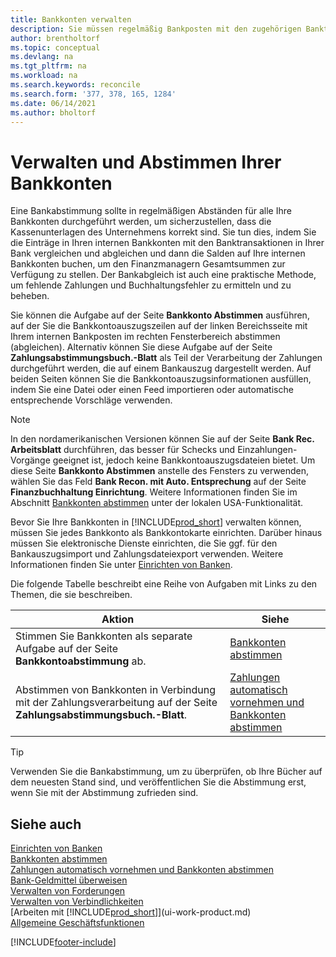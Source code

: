 ```yaml
---
title: Bankkonten verwalten
description: Sie müssen regelmäßig Bankposten mit den zugehörigen Banktransaktionen in Ihren Bankkonten abstimmen.
author: brentholtorf
ms.topic: conceptual
ms.devlang: na
ms.tgt_pltfrm: na
ms.workload: na
ms.search.keywords: reconcile
ms.search.form: '377, 378, 165, 1284'
ms.date: 06/14/2021
ms.author: bholtorf
---
```

# Verwalten und Abstimmen Ihrer Bankkonten

Eine Bankabstimmung sollte in regelmäßigen Abständen für alle Ihre Bankkonten durchgeführt werden, um sicherzustellen, dass die Kassenunterlagen des Unternehmens korrekt sind. Sie tun dies, indem Sie die Einträge in Ihren internen Bankkonten mit den Banktransaktionen in Ihrer Bank vergleichen und abgleichen und dann die Salden auf Ihre internen Bankkonten buchen, um den Finanzmanagern Gesamtsummen zur Verfügung zu stellen. Der Bankabgleich ist auch eine praktische Methode, um fehlende Zahlungen und Buchhaltungsfehler zu ermitteln und zu beheben.

Sie können die Aufgabe auf der Seite **Bankkonto Abstimmen** ausführen, auf der Sie die Bankkontoauszugszeilen auf der linken Bereichsseite mit Ihrem internen Bankposten im rechten Fensterbereich abstimmen (abgleichen). Alternativ können Sie diese Aufgabe auf der Seite **Zahlungsabstimmungsbuch.-Blatt** als Teil der Verarbeitung der Zahlungen durchgeführt werden, die auf einem Bankauszug dargestellt werden. Auf beiden Seiten können Sie die Bankkontoauszugsinformationen ausfüllen, indem Sie eine Datei oder einen Feed importieren oder automatische entsprechende Vorschläge verwenden.

> [!NOTE]  
> In den nordamerikanischen Versionen können Sie auf der Seite **Bank Rec. Arbeitsblatt** durchführen, das besser für Schecks und Einzahlungen-Vorgänge geeignet ist, jedoch keine Bankkontoauszugsdateien bietet. Um diese Seite **Bankkonto Abstimmen** anstelle des Fensters zu verwenden, wählen Sie das Feld **Bank Recon. mit Auto. Entsprechung** auf der Seite **Finanzbuchhaltung Einrichtung**. Weitere Informationen finden Sie im Abschnitt [Bankkonten abstimmen](LocalFunctionality/UnitedStates/how-to-reconcile-bank-accounts.md) unter der lokalen USA-Funktionalität.

Bevor Sie Ihre Bankkonten in [!INCLUDE[prod_short](includes/prod_short.md)] verwalten können, müssen Sie jedes Bankkonto als Bankkontokarte einrichten. Darüber hinaus müssen Sie elektronische Dienste einrichten, die Sie ggf. für den Bankauszugsimport und Zahlungsdateiexport verwenden. Weitere Informationen finden Sie unter [Einrichten von Banken](bank-setup-banking.md).

Die folgende Tabelle beschreibt eine Reihe von Aufgaben mit Links zu den Themen, die sie beschreiben.

| Aktion | Siehe |
| --- | --- |
| Stimmen Sie Bankkonten als separate Aufgabe auf der Seite **Bankkontoabstimmung** ab. |[Bankkonten abstimmen](bank-how-reconcile-bank-accounts-separately.md) |
| Abstimmen von Bankkonten in Verbindung mit der Zahlungsverarbeitung auf der Seite **Zahlungsabstimmungsbuch.-Blatt**. |[Zahlungen automatisch vornehmen und Bankkonten abstimmen](receivables-apply-payments-auto-reconcile-bank-accounts.md) |

> [!TIP]
> Verwenden Sie die Bankabstimmung, um zu überprüfen, ob Ihre Bücher auf dem neuesten Stand sind, und veröffentlichen Sie die Abstimmung erst, wenn Sie mit der Abstimmung zufrieden sind.

## Siehe auch

[Einrichten von Banken](bank-setup-banking.md)  
[Bankkonten abstimmen](bank-how-reconcile-bank-accounts-separately.md)  
[Zahlungen automatisch vornehmen und Bankkonten abstimmen](receivables-apply-payments-auto-reconcile-bank-accounts.md)  
[Bank-Geldmittel überweisen](bank-how-transfer-bank-funds.md)  
[Verwalten von Forderungen](receivables-manage-receivables.md)  
[Verwalten von Verbindlichkeiten](payables-manage-payables.md)  
[Arbeiten mit [!INCLUDE[prod_short](includes/prod_short.md)]](ui-work-product.md)  
[Allgemeine Geschäftsfunktionen](ui-across-business-areas.md)


[!INCLUDE[footer-include](includes/footer-banner.md)]
